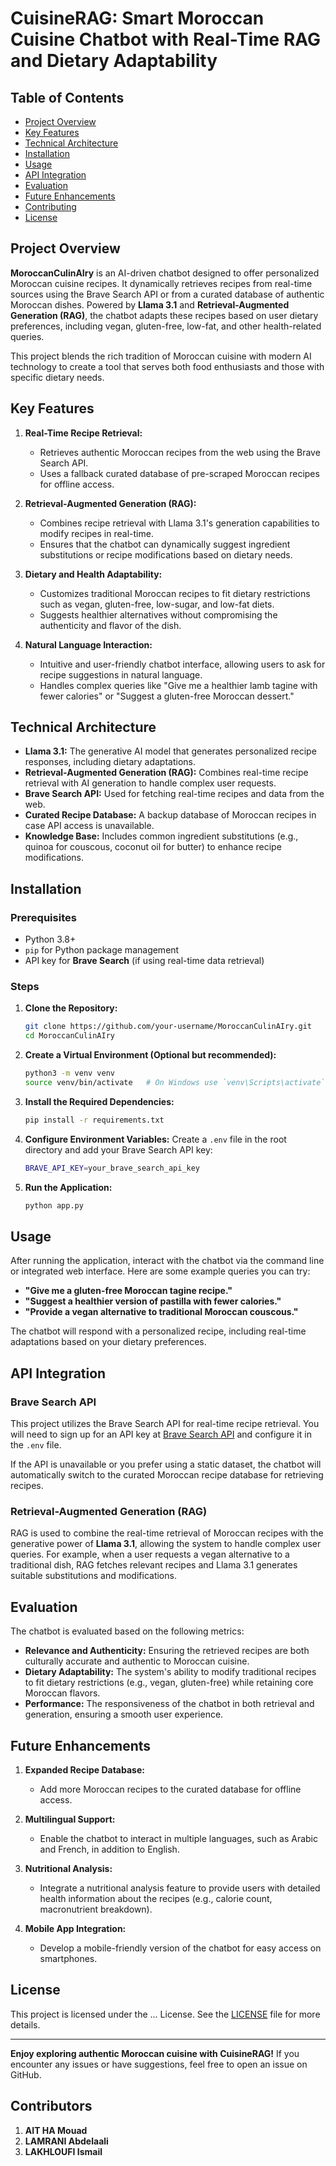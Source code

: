 # CuisineRAG: Smart Moroccan Cuisine Chatbot with Real-Time RAG and Dietary Adaptability

## Table of Contents
- [Project Overview](#project-overview)
- [Key Features](#key-features)
- [Technical Architecture](#technical-architecture)
- [Installation](#installation)
- [Usage](#usage)
- [API Integration](#api-integration)
- [Evaluation](#evaluation)
- [Future Enhancements](#future-enhancements)
- [Contributing](#contributing)
- [License](#license)

## Project Overview

**MoroccanCulinAIry** is an AI-driven chatbot designed to offer personalized Moroccan cuisine recipes. It dynamically retrieves recipes from real-time sources using the Brave Search API or from a curated database of authentic Moroccan dishes. Powered by **Llama 3.1** and **Retrieval-Augmented Generation (RAG)**, the chatbot adapts these recipes based on user dietary preferences, including vegan, gluten-free, low-fat, and other health-related queries.

This project blends the rich tradition of Moroccan cuisine with modern AI technology to create a tool that serves both food enthusiasts and those with specific dietary needs. 

## Key Features

1. **Real-Time Recipe Retrieval:**
   - Retrieves authentic Moroccan recipes from the web using the Brave Search API.
   - Uses a fallback curated database of pre-scraped Moroccan recipes for offline access.

2. **Retrieval-Augmented Generation (RAG):**
   - Combines recipe retrieval with Llama 3.1's generation capabilities to modify recipes in real-time.
   - Ensures that the chatbot can dynamically suggest ingredient substitutions or recipe modifications based on dietary needs.

3. **Dietary and Health Adaptability:**
   - Customizes traditional Moroccan recipes to fit dietary restrictions such as vegan, gluten-free, low-sugar, and low-fat diets.
   - Suggests healthier alternatives without compromising the authenticity and flavor of the dish.

4. **Natural Language Interaction:**
   - Intuitive and user-friendly chatbot interface, allowing users to ask for recipe suggestions in natural language.
   - Handles complex queries like "Give me a healthier lamb tagine with fewer calories" or "Suggest a gluten-free Moroccan dessert."

## Technical Architecture

- **Llama 3.1:** The generative AI model that generates personalized recipe responses, including dietary adaptations.
- **Retrieval-Augmented Generation (RAG):** Combines real-time recipe retrieval with AI generation to handle complex user requests.
- **Brave Search API:** Used for fetching real-time recipes and data from the web.
- **Curated Recipe Database:** A backup database of Moroccan recipes in case API access is unavailable.
- **Knowledge Base:** Includes common ingredient substitutions (e.g., quinoa for couscous, coconut oil for butter) to enhance recipe modifications.

## Installation

### Prerequisites

- Python 3.8+
- `pip` for Python package management
- API key for **Brave Search** (if using real-time data retrieval)

### Steps

1. **Clone the Repository:**
   ```bash
   git clone https://github.com/your-username/MoroccanCulinAIry.git
   cd MoroccanCulinAIry
   ```

2. **Create a Virtual Environment (Optional but recommended):**
   ```bash
   python3 -m venv venv
   source venv/bin/activate   # On Windows use `venv\Scripts\activate`
   ```

3. **Install the Required Dependencies:**
   ```bash
   pip install -r requirements.txt
   ```

4. **Configure Environment Variables:**
   Create a `.env` file in the root directory and add your Brave Search API key:
   ```bash
   BRAVE_API_KEY=your_brave_search_api_key
   ```

5. **Run the Application:**
   ```bash
   python app.py
   ```

## Usage

After running the application, interact with the chatbot via the command line or integrated web interface. Here are some example queries you can try:

- **"Give me a gluten-free Moroccan tagine recipe."**
- **"Suggest a healthier version of pastilla with fewer calories."**
- **"Provide a vegan alternative to traditional Moroccan couscous."**

The chatbot will respond with a personalized recipe, including real-time adaptations based on your dietary preferences.

## API Integration

### Brave Search API

This project utilizes the Brave Search API for real-time recipe retrieval. You will need to sign up for an API key at [Brave Search API](https://search.brave.com/) and configure it in the `.env` file.

If the API is unavailable or you prefer using a static dataset, the chatbot will automatically switch to the curated Moroccan recipe database for retrieving recipes.

### Retrieval-Augmented Generation (RAG)

RAG is used to combine the real-time retrieval of Moroccan recipes with the generative power of **Llama 3.1**, allowing the system to handle complex user queries. For example, when a user requests a vegan alternative to a traditional dish, RAG fetches relevant recipes and Llama 3.1 generates suitable substitutions and modifications.

## Evaluation

The chatbot is evaluated based on the following metrics:

- **Relevance and Authenticity:** Ensuring the retrieved recipes are both culturally accurate and authentic to Moroccan cuisine.
- **Dietary Adaptability:** The system's ability to modify traditional recipes to fit dietary restrictions (e.g., vegan, gluten-free) while retaining core Moroccan flavors.
- **Performance:** The responsiveness of the chatbot in both retrieval and generation, ensuring a smooth user experience.

## Future Enhancements

1. **Expanded Recipe Database:**
   - Add more Moroccan recipes to the curated database for offline access.

2. **Multilingual Support:**
   - Enable the chatbot to interact in multiple languages, such as Arabic and French, in addition to English.

3. **Nutritional Analysis:**
   - Integrate a nutritional analysis feature to provide users with detailed health information about the recipes (e.g., calorie count, macronutrient breakdown).

4. **Mobile App Integration:**
   - Develop a mobile-friendly version of the chatbot for easy access on smartphones.

<!-- ## Contributing

We welcome contributions to improve the project! To contribute:

1. Fork the repository.
2. Create a feature branch.
   ```bash
   git checkout -b feature/your-feature
   ```
3. Commit your changes.
   ```bash
   git commit -m "message "
   ```
4. Push to the branch.
   ```bash
   git push origin feature/your-feature
   ```
5. Create a Pull Request.
-->
## License

This project is licensed under the ... License. See the [LICENSE](LICENSE) file for more details.

---

**Enjoy exploring authentic Moroccan cuisine with CuisineRAG!** If you encounter any issues or have suggestions, feel free to open an issue on GitHub.

## Contributors
1. **AIT HA Mouad** 
2. **LAMRANI Abdelaali**
3. **LAKHLOUFI Ismail**
